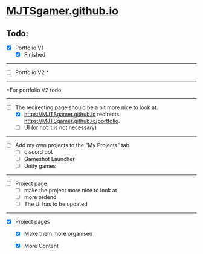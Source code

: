 # [MJTSgamer.github.io](HTTPS://MJTSgamer.github.io/portfolio)

## Todo:

 
 - [x] Portfolio V1 
	 - [x] Finished
 ****
 - [ ] Portfolio V2 *
****
  *For portfolio V2 todo
****
 - [ ] The redirecting page should be a bit more nice to look at.
	 - [x] https://MJTSgamer.github.io redirects  https://MJTSgamer.github.io/portfolio. 
	 - [ ] UI (or not it is not necessary)
****
 - [ ] Add my own projects to the "My Projects" tab.
	 - [ ] discord bot
	 - [ ]  Gameshot Launcher
	 - [ ] Unity games 
****
 - [ ]  Project page
	 - [ ]  make the project more nice to look at
	 - [ ]  more ordend
	 - [ ] The UI has to be updated
****
- [x] Project pages
	- [x] Make them more organised   
	- [x] More Content


